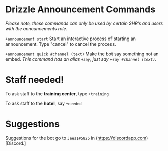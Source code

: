 # Drizzle Announcement Commands
*Please note, these commands can only be used by certain SHR’s and users with the announcements role.*


`+announcement start` Start an interactive process of starting an announcement. Type "cancel" to cancel the process.


`+announcement quick #channel (text)` Make the bot say something not an embed. *This command has an alias `+say`, just say `+say #channel (text)`.*

# Staff needed!

To ask staff to the **training center**, type `+training`

To ask staff to the **hotel**, say `+needed`


# Suggestions

Suggestions for the bot go to `Jees1#5825` in (https://discordapp.com)[Discord.]
